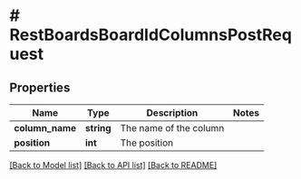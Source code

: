 # # RestBoardsBoardIdColumnsPostRequest

## Properties

Name | Type | Description | Notes
------------ | ------------- | ------------- | -------------
**column_name** | **string** | The name of the column |
**position** | **int** | The position |

[[Back to Model list]](../../README.md#models) [[Back to API list]](../../README.md#endpoints) [[Back to README]](../../README.md)
